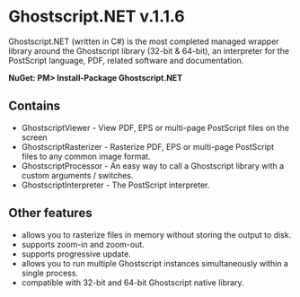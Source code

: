 Ghostscript.NET v.1.1.6
=======================

Ghostscript.NET (written in C#) is the most completed managed wrapper library around the Ghostscript library (32-bit & 64-bit), an interpreter for the PostScript language, PDF, related software and documentation.

**NuGet: PM> Install-Package Ghostscript.NET**

Contains
-----------------------
 * GhostscriptViewer - View PDF, EPS or multi-page PostScript files on the screen
 * GhostscriptRasterizer - Rasterize PDF, EPS or multi-page PostScript files to any common image format.
 * GhostscriptProcessor - An easy way to call a Ghostscript library with a custom arguments / switches.
 * GhostscriptInterpreter - The PostScript interpreter.

Other features
-----------------------
 * allows you to rasterize files in memory without storing the output to disk.
 * supports zoom-in and zoom-out.
 * supports progressive update.
 * allows you to run multiple Ghostscript instances simultaneously within a single process.
 * compatible with 32-bit and 64-bit Ghostscript native library.
